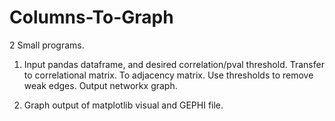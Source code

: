 # Columns-To-Graph

2 Small programs. 

1) Input pandas dataframe, and desired correlation/pval threshold. Transfer to correlational matrix. To adjacency matrix. Use thresholds to remove weak edges. Output networkx graph. 



2) Graph output of matplotlib visual and GEPHI file.

